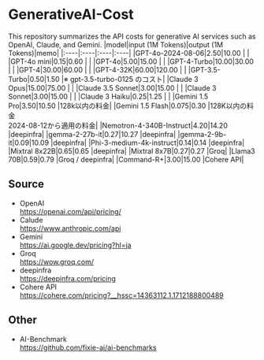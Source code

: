 # GenerativeAI-Cost
This repository summarizes the API costs for generative AI services such as OpenAI, Claude, and Gemini.
|model|input (1M Tokens)|output (1M Tokens)|memo|
|:----|:----|:----|:----|
|GPT-4o-2024-08-06|$2.50 |$10.00 | |
|GPT-4o mini|$0.15 |$0.60 | |
|GPT-4o|$5.00 |$15.00 | |
|GPT-4-Turbo|$10.00 |$30.00 | |
|GPT-4|$30.00 |$60.00 | |
|GPT-4-32K|$60.00 |$120.00 | |
|GPT-3.5-Turbo|$0.50 |$1.50 |※ gpt-3.5-turbo-0125 のコスト|
|Claude 3 Opus|$15.00 |$75.00 | |
|Claude 3.5 Sonnet|$3.00 |$15.00 | |
|Claude 3 Sonnet|$3.00 |$15.00 | |
|Claude 3 Haiku|$0.25 |$1.25 | |
|Gemini 1.5 Pro|$3.50 |$10.50 |128k以内の料金|
|Gemini 1.5 Flash|$0.075 |$0.30 |128K以内の料金<br>2024-08-12から適用の料金|
|Nemotron-4-340B-Instruct|$4.20 |$14.20 |deepinfra|
|gemma-2-27b-it|$0.27 |$10.27 |deepinfra|
|gemma-2-9b-it|$0.09 |$10.09 |deepinfra|
|Phi-3-medium-4k-instruct|$0.14 |$0.14 |deepinfra|
|Mixtral 8x22B|$0.65 |$0.65 |deepinfra|
|Mixtral 8x7B|$0.27 |$0.27 |Groq|
|Llama3 70B|$0.59 |$0.79 |Groq / deepinfra|
|Command-R+|$3.00 |$15.00 |Cohere API|

## Source
- OpenAI  
https://openai.com/api/pricing/
- Calude  
https://www.anthropic.com/api
- Gemini  
https://ai.google.dev/pricing?hl=ja
- Groq  
https://wow.groq.com/
- deepinfra  
https://deepinfra.com/pricing
- Cohere API  
https://cohere.com/pricing?__hssc=14363112.1.1712188800489

## Other  
- AI-Benchmark  
https://github.com/fixie-ai/ai-benchmarks

